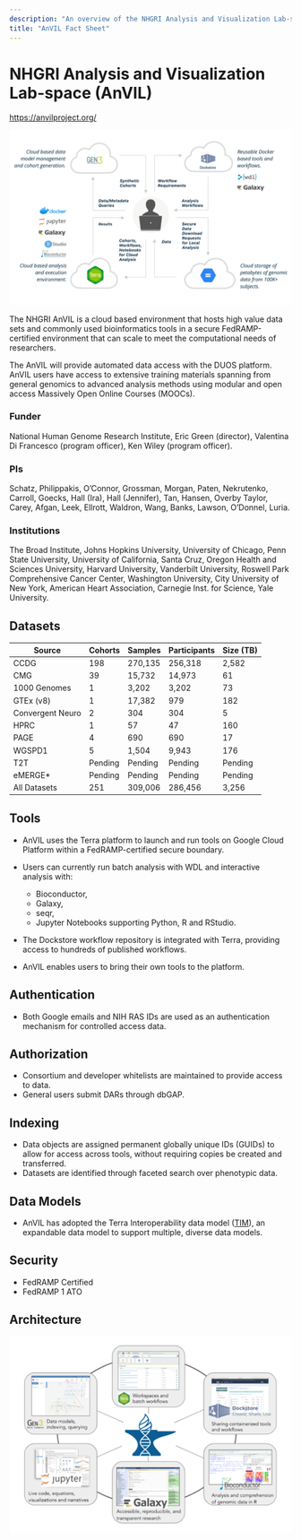 ```yaml
---
description: "An overview of the NHGRI Analysis and Visualization Lab-space (AnVIL)."
title: "AnVIL Fact Sheet"
---
```


# NHGRI Analysis and Visualization Lab-space (AnVIL)
<https://anvilproject.org/>

<socials>
<social-twitter-handle handle="useAnVIL" showbird="true"></social-twitter-handle>
<social-youtube url="https://www.youtube.com/channel/UCBbHCj7kUogAMFyBAzzzfUw"></social-youtube>
</socials>

![CRDC Architecture](./_images/anvil-user-perspective.png)

The NHGRI AnVIL is a cloud based environment that hosts high value data sets and commonly used bioinformatics tools in a secure FedRAMP-certified environment that can scale to meet the computational needs of researchers.

The AnVIL will provide automated data access with the DUOS platform. AnVIL users have access to extensive training materials spanning from general genomics to advanced analysis methods using modular and open access Massively Open Online Courses (MOOCs).

### Funder
National Human Genome Research Institute, Eric Green (director), Valentina Di Francesco (program officer), Ken Wiley (program officer).

### PIs
Schatz, Philippakis, O’Connor, Grossman, Morgan, Paten, Nekrutenko, Carroll, Goecks, Hall (Ira), Hall (Jennifer), Tan, Hansen, Overby Taylor, Carey, Afgan, Leek, Ellrott, Waldron, Wang, Banks, Lawson, O’Donnel, Luria.

### Institutions
The Broad Institute, Johns Hopkins University, University of Chicago, Penn State University, University of California, Santa Cruz, Oregon Health and Sciences University, Harvard University, Vanderbilt University, Roswell Park Comprehensive Cancer Center, Washington University, City University of New York, American Heart Association, Carnegie Inst. for Science, Yale University.

## Datasets

Source | Cohorts | Samples | Participants | Size (TB)
-- | -- | -- | -- | --
CCDG | 198 | 270,135 |256,318 | 2,582
CMG | 39 | 15,732 | 14,973 | 61
1000 Genomes | 1 | 3,202 |3,202 | 73
GTEx (v8) | 1  | 17,382 | 979 | 182 
Convergent Neuro | 2 | 304 | 304 | 5
HPRC | 1 | 57 | 47 | 160
PAGE | 4 | 690 | 690 | 17
WGSPD1 | 5 | 1,504 | 9,943 | 176
T2T | Pending | Pending | Pending |Pending
eMERGE* | Pending | Pending | Pending | Pending
All Datasets | 251 | 309,006 | 286,456 | 3,256

## Tools

- AnVIL uses the Terra platform to launch and run tools on Google Cloud Platform within a FedRAMP-certified secure boundary.
- Users can currently run batch analysis with WDL and interactive analysis with:
     - Bioconductor,
     - Galaxy, 
     - seqr,
     - Jupyter Notebooks supporting Python, R and RStudio.

- The Dockstore workflow repository is integrated with Terra, providing access to hundreds of published workflows.

- AnVIL enables users to bring their own tools to the platform.

## Authentication

- Both Google emails and NIH RAS IDs are used as an authentication mechanism for controlled access data.

## Authorization

- Consortium and developer whitelists are maintained to provide access to data.
- General users submit DARs through dbGAP.

## Indexing

- Data objects are assigned permanent globally unique IDs (GUIDs) to allow for access across tools, without requiring copies be created and transferred.
- Datasets are identified through faceted search over phenotypic data.

## Data Models

- AnVIL has adopted the Terra Interoperability data model ([TIM](https://datamodel.terra.bio/)), an expandable data model to support multiple, diverse data models.

## Security
* FedRAMP Certified
* FedRAMP 1 ATO

## Architecture 

![AnVIL Architecture](./_images/anvil-arch.png)





